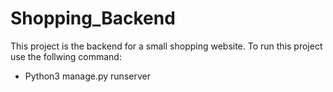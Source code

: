 # Shopping_Backend
This project is the backend for a small shopping website.
To run this project use the follwing command:
* Python3 manage.py runserver

